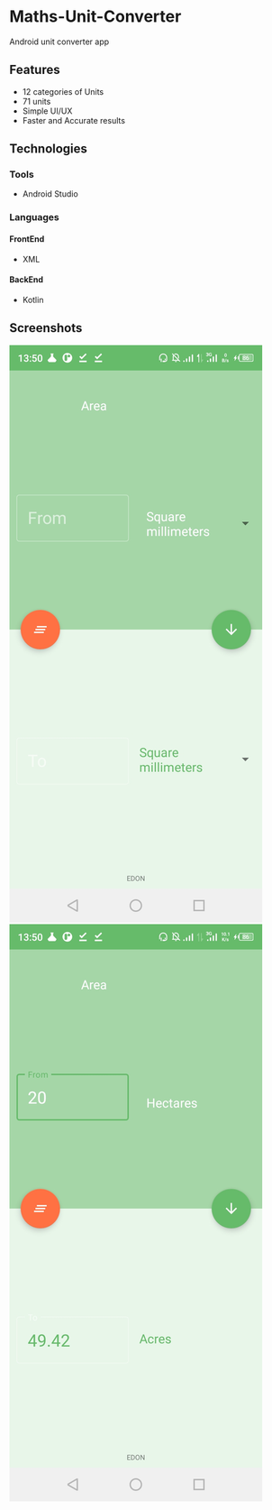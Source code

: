 # Maths-Unit-Converter
Android unit converter app
## Features
* 12 categories of Units
* 71 units
* Simple UI/UX
* Faster and Accurate results
## Technologies
### Tools
* Android Studio
### Languages
#### FrontEnd
* XML
#### BackEnd
* Kotlin
## Screenshots
![App Screenshot](https://github.com/khobbi/Maths-Unit-Converter/blob/b81429c1165fedad66ac814f59df191258ab2fb3/screenshots/mathsUnitConverter2.jpg)
![App Screenshot](https://github.com/khobbi/Maths-Unit-Converter/blob/b81429c1165fedad66ac814f59df191258ab2fb3/screenshots/mathsUnitConverter1.jpg)
